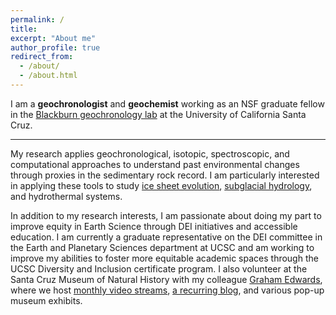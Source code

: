 ```yaml
---
permalink: /
title: 
excerpt: "About me"
author_profile: true
redirect_from:
  - /about/
  - /about.html
---
```


I am a **geochronologist** and **geochemist** working as an NSF graduate fellow in the [Blackburn geochronology lab](https://ucscgeochronology.sites.ucsc.edu/) at the University of California Santa Cruz.

---

My research applies geochronological, isotopic, spectroscopic, and computational approaches to understand past environmental changes through proxies in the sedimentary rock record.  I am particularly interested in applying these tools to study [ice sheet evolution](https://gavinpiccione.github.io/research/IceDynamics), [subglacial hydrology](https://gavinpiccione.github.io/research/SubglacialHydro), and hydrothermal systems.

In addition to my research interests, I am passionate about doing my part to improve equity in Earth Science through DEI initiatives and accessible education. I am currently a graduate representative on the DEI committee in the Earth and Planetary Sciences department at UCSC and am working to improve my abilities to foster more equitable academic spaces through the UCSC Diversity and Inclusion certificate program. I also volunteer at the Santa Cruz Museum of Natural History with my colleague [Graham Edwards](https://grahamedwards.github.io/), where we host [monthly video streams](https://www.santacruzmuseum.org/category/rockin-pop-up/), [a recurring blog](https://www.santacruzmuseum.org/category/virtual-museum/rock-record/), and various pop-up museum exhibits. 

